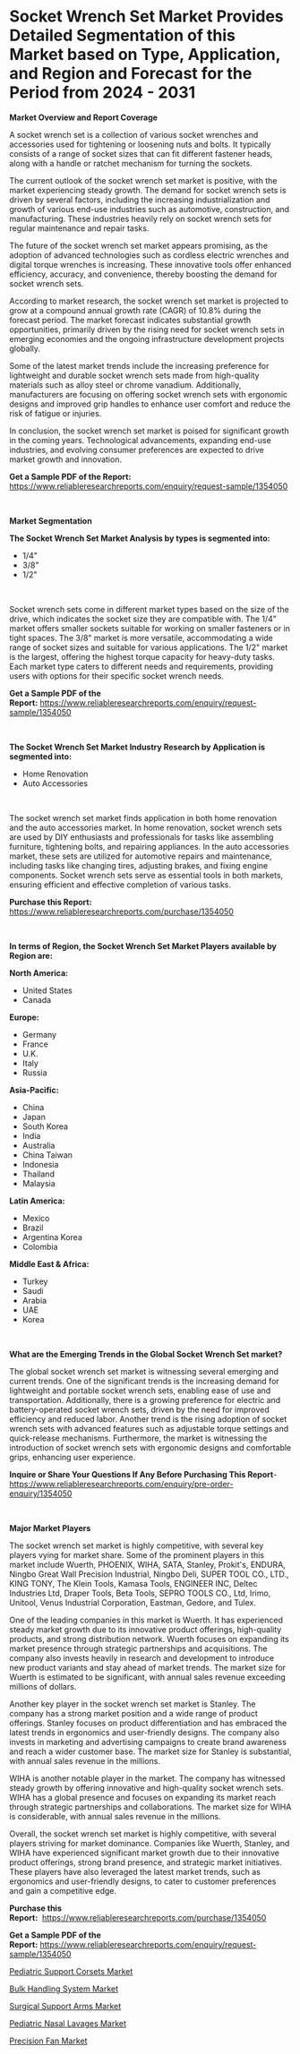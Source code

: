 <p><h1>Socket Wrench Set Market Provides Detailed Segmentation of this Market based on Type, Application, and Region and Forecast for the Period from 2024 - 2031</h1></p><p><strong>Market Overview and Report Coverage</strong></p>
<p><p>A socket wrench set is a collection of various socket wrenches and accessories used for tightening or loosening nuts and bolts. It typically consists of a range of socket sizes that can fit different fastener heads, along with a handle or ratchet mechanism for turning the sockets.</p><p>The current outlook of the socket wrench set market is positive, with the market experiencing steady growth. The demand for socket wrench sets is driven by several factors, including the increasing industrialization and growth of various end-use industries such as automotive, construction, and manufacturing. These industries heavily rely on socket wrench sets for regular maintenance and repair tasks.</p><p>The future of the socket wrench set market appears promising, as the adoption of advanced technologies such as cordless electric wrenches and digital torque wrenches is increasing. These innovative tools offer enhanced efficiency, accuracy, and convenience, thereby boosting the demand for socket wrench sets.</p><p>According to market research, the socket wrench set market is projected to grow at a compound annual growth rate (CAGR) of 10.8% during the forecast period. The market forecast indicates substantial growth opportunities, primarily driven by the rising need for socket wrench sets in emerging economies and the ongoing infrastructure development projects globally.</p><p>Some of the latest market trends include the increasing preference for lightweight and durable socket wrench sets made from high-quality materials such as alloy steel or chrome vanadium. Additionally, manufacturers are focusing on offering socket wrench sets with ergonomic designs and improved grip handles to enhance user comfort and reduce the risk of fatigue or injuries.</p><p>In conclusion, the socket wrench set market is poised for significant growth in the coming years. Technological advancements, expanding end-use industries, and evolving consumer preferences are expected to drive market growth and innovation.</p></p>
<p><strong>Get a Sample PDF of the Report:</strong> <a href="https://www.reliableresearchreports.com/enquiry/request-sample/1354050">https://www.reliableresearchreports.com/enquiry/request-sample/1354050</a></p>
<p>&nbsp;</p>
<p><strong>Market Segmentation</strong></p>
<p><strong>The Socket Wrench Set Market Analysis by types is segmented into:</strong></p>
<p><ul><li>1/4"</li><li>3/8"</li><li>1/2"</li></ul></p>
<p>&nbsp;</p>
<p><p>Socket wrench sets come in different market types based on the size of the drive, which indicates the socket size they are compatible with. The 1/4" market offers smaller sockets suitable for working on smaller fasteners or in tight spaces. The 3/8" market is more versatile, accommodating a wide range of socket sizes and suitable for various applications. The 1/2" market is the largest, offering the highest torque capacity for heavy-duty tasks. Each market type caters to different needs and requirements, providing users with options for their specific socket wrench needs.</p></p>
<p><strong>Get a Sample PDF of the Report:</strong>&nbsp;<a href="https://www.reliableresearchreports.com/enquiry/request-sample/1354050">https://www.reliableresearchreports.com/enquiry/request-sample/1354050</a></p>
<p>&nbsp;</p>
<p><strong>The Socket Wrench Set Market Industry Research by Application is segmented into:</strong></p>
<p><ul><li>Home Renovation</li><li>Auto Accessories</li></ul></p>
<p>&nbsp;</p>
<p><p>The socket wrench set market finds application in both home renovation and the auto accessories market. In home renovation, socket wrench sets are used by DIY enthusiasts and professionals for tasks like assembling furniture, tightening bolts, and repairing appliances. In the auto accessories market, these sets are utilized for automotive repairs and maintenance, including tasks like changing tires, adjusting brakes, and fixing engine components. Socket wrench sets serve as essential tools in both markets, ensuring efficient and effective completion of various tasks.</p></p>
<p><strong>Purchase this Report:</strong>&nbsp; <a href="https://www.reliableresearchreports.com/purchase/1354050">https://www.reliableresearchreports.com/purchase/1354050</a></p>
<p>&nbsp;</p>
<p><strong>In terms of Region, the Socket Wrench Set Market Players available by Region are:</strong></p>
<p>
    <p> <strong> North America: </strong>
        <ul>
            <li>United States</li>
            <li>Canada</li>
        </ul>
        </p> 
    <p> <strong> Europe: </strong>
        <ul>
            <li>Germany</li>
            <li>France</li>
            <li>U.K.</li>
            <li>Italy</li>
            <li>Russia</li>
        </ul>
        </p> 
    <p> <strong> Asia-Pacific: </strong>
        <ul>
            <li>China</li>
            <li>Japan</li>
            <li>South Korea</li>
            <li>India</li>
            <li>Australia</li>
            <li>China Taiwan</li>
            <li>Indonesia</li>
            <li>Thailand</li>
            <li>Malaysia</li>
        </ul>
        </p> 
    <p> <strong> Latin America: </strong>
        <ul>
            <li>Mexico</li>
            <li>Brazil</li>
            <li>Argentina Korea</li>
            <li>Colombia</li>
        </ul>
        </p> 
    <p> <strong> Middle East & Africa: </strong>
        <ul>
            <li>Turkey</li>
            <li>Saudi</li>
            <li>Arabia</li>
            <li>UAE</li>
            <li>Korea</li>
        </ul>
    </p>
    </p>
<p>&nbsp;</p>
<p><strong>What are the Emerging Trends in the Global Socket Wrench Set market?</strong></p>
<p><p>The global socket wrench set market is witnessing several emerging and current trends. One of the significant trends is the increasing demand for lightweight and portable socket wrench sets, enabling ease of use and transportation. Additionally, there is a growing preference for electric and battery-operated socket wrench sets, driven by the need for improved efficiency and reduced labor. Another trend is the rising adoption of socket wrench sets with advanced features such as adjustable torque settings and quick-release mechanisms. Furthermore, the market is witnessing the introduction of socket wrench sets with ergonomic designs and comfortable grips, enhancing user experience.</p></p>
<p><strong>Inquire or Share Your Questions If Any Before Purchasing This Report</strong>- <a href="https://www.reliableresearchreports.com/enquiry/pre-order-enquiry/1354050">https://www.reliableresearchreports.com/enquiry/pre-order-enquiry/1354050</a></p>
<p>&nbsp;</p>
<p><strong>Major Market Players</strong></p>
<p><p>The socket wrench set market is highly competitive, with several key players vying for market share. Some of the prominent players in this market include Wuerth, PHOENIX, WIHA, SATA, Stanley, Prokit's, ENDURA, Ningbo Great Wall Precision Industrial, Ningbo Deli, SUPER TOOL CO., LTD., KING TONY, The Klein Tools, Kamasa Tools, ENGINEER INC, Deltec Industries Ltd, Draper Tools, Beta Tools, SEPRO TOOLS CO., Ltd, Irimo, Unitool, Venus Industrial Corporation, Eastman, Gedore, and Tulex.</p><p>One of the leading companies in this market is Wuerth. It has experienced steady market growth due to its innovative product offerings, high-quality products, and strong distribution network. Wuerth focuses on expanding its market presence through strategic partnerships and acquisitions. The company also invests heavily in research and development to introduce new product variants and stay ahead of market trends. The market size for Wuerth is estimated to be significant, with annual sales revenue exceeding millions of dollars.</p><p>Another key player in the socket wrench set market is Stanley. The company has a strong market position and a wide range of product offerings. Stanley focuses on product differentiation and has embraced the latest trends in ergonomics and user-friendly designs. The company also invests in marketing and advertising campaigns to create brand awareness and reach a wider customer base. The market size for Stanley is substantial, with annual sales revenue in the millions.</p><p>WIHA is another notable player in the market. The company has witnessed steady growth by offering innovative and high-quality socket wrench sets. WIHA has a global presence and focuses on expanding its market reach through strategic partnerships and collaborations. The market size for WIHA is considerable, with annual sales revenue in the millions.</p><p>Overall, the socket wrench set market is highly competitive, with several players striving for market dominance. Companies like Wuerth, Stanley, and WIHA have experienced significant market growth due to their innovative product offerings, strong brand presence, and strategic market initiatives. These players have also leveraged the latest market trends, such as ergonomics and user-friendly designs, to cater to customer preferences and gain a competitive edge.</p></p>
<p><strong>Purchase this Report:</strong>&nbsp;&nbsp;<a href="https://www.reliableresearchreports.com/purchase/1354050">https://www.reliableresearchreports.com/purchase/1354050</a></p>
<p></p>
<p><strong>Get a Sample PDF of the Report:</strong>&nbsp;<a href="https://www.reliableresearchreports.com/enquiry/request-sample/1354050">https://www.reliableresearchreports.com/enquiry/request-sample/1354050</a></p>
<p><p><a href="https://medium.com/@sarahchavez1995/pediatric-support-corsets-market-competitive-analysis-market-trends-and-forecast-to-2030-7f25514b0b66">Pediatric Support Corsets Market</a></p><p><a href="https://github.com/aashishrp02/Market-Research-Report-List-1/blob/main/bulk-handling-system-market.md">Bulk Handling System Market</a></p><p><a href="https://medium.com/@sarahchavez1995/surgical-support-arms-market-exploring-market-share-market-trends-and-future-growth-40eb12503386">Surgical Support Arms Market</a></p><p><a href="https://medium.com/@sarahchavez1995/pediatric-nasal-lavages-market-insight-market-trends-growth-forecasted-from-2023-to-2030-5b544ec98f0e">Pediatric Nasal Lavages Market</a></p><p><a href="https://github.com/aasishrp01/Market-Research-Report-List-2/blob/main/precision-fan-market.md">Precision Fan Market</a></p></p>